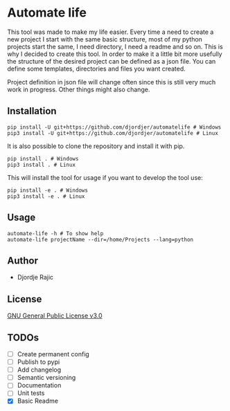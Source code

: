 # Automate life

This tool was made to make my life easier. Every time a need to create a new project I start with the same
basic structure, most of my python projects start the same, I need directory, I need a readme and so on. This 
is why I decided to create this tool. In order to make it a little bit more usefully the structure of the 
desired project can be defined as a json file. You can define some templates, directories and files you want created. 

Project definition in json file will change often since this is still very much work in progress. Other things might also
change. 

## Installation

```shell script
pip install -U git+https://github.com/djordjer/automatelife # Windows
pip3 install -U git+https://github.com/djordjer/automatelife # Linux
```

It is also possible to clone the repository and install it with pip.

```shell script
pip install . # Windows
pip3 install . # Linux
```

This will install the tool for usage if you want to develop the tool use:

 ```shell script
pip install -e . # Windows
pip3 install -e . # Linux
```

## Usage
```shell script
automate-life -h # To show help
automate-life projectName --dir=/home/Projects --lang=python
```

## Author

* Djordje Rajic

## License
[GNU General Public License v3.0](LICENSE)


## TODOs

* [ ] Create permanent config
* [ ] Publish to pypi
* [ ] Add changelog
* [ ] Semantic versioning
* [ ] Documentation
* [ ] Unit tests
* [X] Basic Readme
